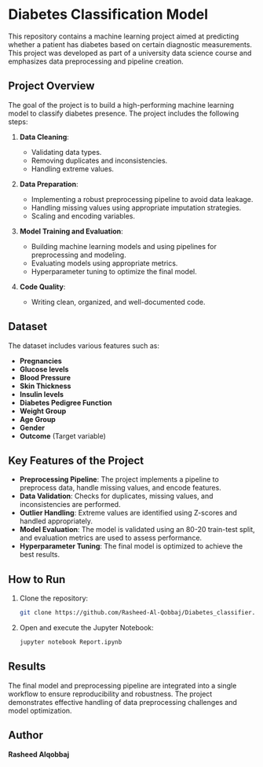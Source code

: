 # Diabetes Classification Model

This repository contains a machine learning project aimed at predicting whether a patient has diabetes based on certain diagnostic measurements. This project was developed as part of a university data science course and emphasizes data preprocessing and pipeline creation.

## Project Overview

The goal of the project is to build a high-performing machine learning model to classify diabetes presence. The project includes the following steps:

1. **Data Cleaning**:
   - Validating data types.
   - Removing duplicates and inconsistencies.
   - Handling extreme values.

2. **Data Preparation**:
   - Implementing a robust preprocessing pipeline to avoid data leakage.
   - Handling missing values using appropriate imputation strategies.
   - Scaling and encoding variables.

3. **Model Training and Evaluation**:
   - Building machine learning models and using pipelines for preprocessing and modeling.
   - Evaluating models using appropriate metrics.
   - Hyperparameter tuning to optimize the final model.

4. **Code Quality**:
   - Writing clean, organized, and well-documented code.

## Dataset

The dataset includes various features such as:
- **Pregnancies**
- **Glucose levels**
- **Blood Pressure**
- **Skin Thickness**
- **Insulin levels**
- **Diabetes Pedigree Function**
- **Weight Group**
- **Age Group**
- **Gender**
- **Outcome** (Target variable)

## Key Features of the Project

- **Preprocessing Pipeline**: The project implements a pipeline to preprocess data, handle missing values, and encode features.
- **Data Validation**: Checks for duplicates, missing values, and inconsistencies are performed.
- **Outlier Handling**: Extreme values are identified using Z-scores and handled appropriately.
- **Model Evaluation**: The model is validated using an 80-20 train-test split, and evaluation metrics are used to assess performance.
- **Hyperparameter Tuning**: The final model is optimized to achieve the best results.

## How to Run

1. Clone the repository:
   ```bash
   git clone https://github.com/Rasheed-Al-Qobbaj/Diabetes_classifier.git
   ```

2. Open and execute the Jupyter Notebook:
   ```bash
   jupyter notebook Report.ipynb
   ```

## Results

The final model and preprocessing pipeline are integrated into a single workflow to ensure reproducibility and robustness. The project demonstrates effective handling of data preprocessing challenges and model optimization.

## Author
**Rasheed Alqobbaj**  
